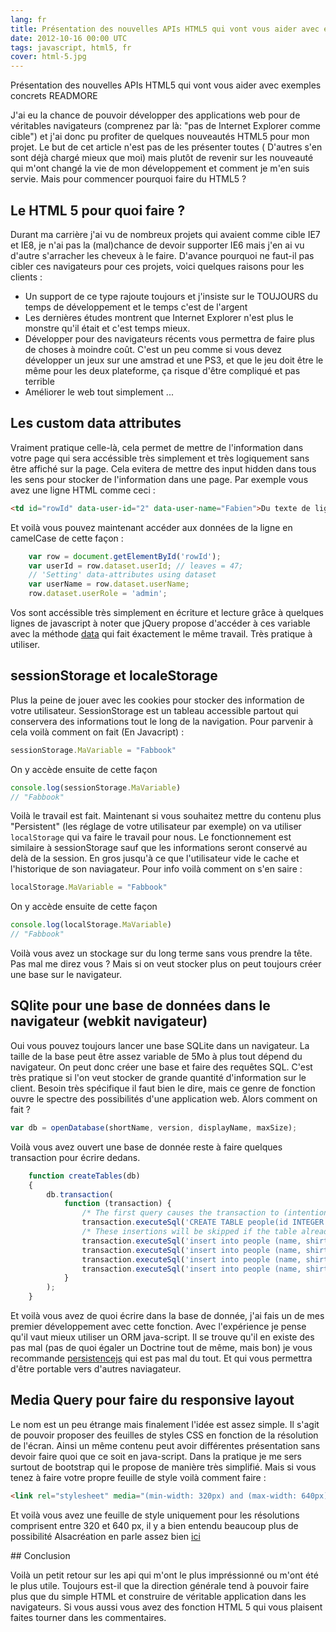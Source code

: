 ```yaml
---
lang: fr
title: Présentation des nouvelles APIs HTML5 qui vont vous aider avec exemples concrets
date: 2012-10-16 00:00 UTC
tags: javascript, html5, fr
cover: html-5.jpg
---
```


Présentation des nouvelles APIs HTML5 qui vont vous aider avec exemples concrets
READMORE

J'ai eu la chance de pouvoir développer des applications web pour de
véritables navigateurs (comprenez par là: "pas de Internet Explorer
comme cible") et j'ai donc pu profiter de quelques nouveautés HTML5 pour
mon projet. Le but de cet article n'est pas de les présenter toutes (
D'autres s'en sont déjà chargé mieux que moi) mais plutôt de revenir sur
les nouveauté qui m'ont changé la vie de mon développement et comment je
m'en suis servie. Mais pour commencer pourquoi faire du HTML5 ?

## Le HTML 5 pour quoi faire ?

Durant ma carrière j'ai vu de nombreux projets qui avaient comme cible
IE7 et IE8, je n'ai pas la (mal)chance de devoir supporter IE6 mais j'en
ai vu d'autre s'arracher les cheveux à le faire. D'avance pourquoi ne
faut-il pas cibler ces navigateurs pour ces projets, voici quelques
raisons pour les clients :

-   Un support de ce type rajoute toujours et j'insiste sur le TOUJOURS
    du temps de développement et le temps c'est de l'argent
-   Les dernières études montrent que Internet Explorer n'est plus le
    monstre qu'il était et c'est temps mieux.
-   Développer pour des navigateurs récents vous permettra de faire plus
    de choses à moindre coût. C'est un peu comme si vous devez
    développer un jeux sur une amstrad et une PS3, et que le jeu doit
    être le même pour les deux plateforme, ça risque d'être compliqué et
    pas terrible
-   Améliorer le web tout simplement ...

## Les custom data attributes

Vraiment pratique celle-là, cela permet de mettre de l'information dans
votre page qui sera accéssible très simplement et très logiquement sans
être affiché sur la page. Cela evitera de mettre des input hidden dans
tous les sens pour stocker de l'information dans une page. Par exemple
vous avez une ligne HTML comme ceci :
```html
<td id="rowId" data-user-id="2" data-user-name="Fabien">Du texte de ligne</td>
```
Et voilà vous pouvez maintenant accéder aux données de la ligne en
camelCase de cette façon :

```javascript
    var row = document.getElementById('rowId');
    var userId = row.dataset.userId; // leaves = 47;
    // 'Setting' data-attributes using dataset
    var userName = row.dataset.userName; 
    row.dataset.userRole = 'admin';  
```

Vos sont accéssible très simplement en écriture et lecture grâce à
quelques lignes de javascript à noter que jQuery propose d'accéder à ces
variable avec la méthode
[data](http://api.jquery.com/data/ "Data jquery") qui fait éxactement le
même travail. Très pratique à utiliser. 

## sessionStorage et localeStorage

Plus la peine de jouer avec les cookies pour stocker des information de
votre utilisateur. SessionStorage est un tableau accessible partout qui
conservera des informations tout le long de la navigation. Pour parvenir
à cela voilà comment on fait (En Javacript) :
```javascript
sessionStorage.MaVariable = "Fabbook"
```
On y accède ensuite de cette façon

``` javascript
console.log(sessionStorage.MaVariable)
// "Fabbook"
```

Voilà le travail est fait. Maintenant si vous souhaitez mettre du
contenu plus "Persistent" (les réglage de votre utilisateur par exemple)
on va utiliser  `localStorage` qui va faire le travail pour nous. Le
fonctionnement est similaire à sessionStorage sauf que les informations
seront conservé au delà de la session. En gros jusqu'à ce que
l'utilisateur vide le cache et l'historique de son naviagateur. Pour
info voilà comment on s'en saire :

```javascript
localStorage.MaVariable = "Fabbook"
```

On y accède ensuite de cette façon

```javascript
console.log(localStorage.MaVariable)
// "Fabbook"
```
Voilà vous avez un stockage sur du long terme sans vous prendre la tête.
Pas mal me direz vous ? Mais si on veut stocker plus on peut toujours
créer une base sur le navigateur. 

## SQlite pour une base de données dans le navigateur (webkit navigateur)

Oui vous pouvez toujours lancer une base SQLite dans un navigateur. La
taille de la base peut être assez variable de 5Mo à plus tout dépend du
navigateur. On peut donc créer une base et faire des requêtes SQL. C'est
très pratique si l'on veut stocker de grande quantité d'information sur
le client. Besoin très spécifique il faut bien le dire, mais ce genre de
fonction ouvre le spectre des possibilités d'une application web. Alors
comment on fait ?

```javascript
var db = openDatabase(shortName, version, displayName, maxSize);
```
Voilà vous avez ouvert une base de donnée reste à faire quelques
transaction pour écrire dedans.

```javascript
    function createTables(db)
    {
        db.transaction(
            function (transaction) { 
                /* The first query causes the transaction to (intentionally) fail if the table exists. */
                transaction.executeSql('CREATE TABLE people(id INTEGER NOT NULL PRIMARY KEY AUTOINCREMENT, name TEXT NOT NULL DEFAULT "John Doe", shirt TEXT NOT NULL DEFAULT "Purple");', [], nullDataHandler, errorHandler);
                /* These insertions will be skipped if the table already exists. */
                transaction.executeSql('insert into people (name, shirt) VALUES ("Joe", "Green");', [], nullDataHandler, errorHandler);
                transaction.executeSql('insert into people (name, shirt) VALUES ("Mark", "Blue");', [], nullDataHandler, errorHandler);
                transaction.executeSql('insert into people (name, shirt) VALUES ("Phil", "Orange");', [], nullDataHandler, errorHandler);
                transaction.executeSql('insert into people (name, shirt) VALUES ("jdoe", "Purple");', [], nullDataHandler, errorHandler);
            }
        );
    }
```

Et voilà vous avez de quoi écrire dans la base de donnée, j'ai fais un
de mes premier développement avec cette fonction. Avec l'expérience je
pense qu'il vaut mieux utiliser un ORM java-script. Il se trouve qu'il
en existe des pas mal (pas de quoi égaler un Doctrine tout de même, mais
bon) je vous recommande
[persistencejs](http://persistencejs.org/ "peristence JS") qui est pas
mal du tout. Et qui vous permettra d'être portable vers d'autres
naviagateur.  

## Media Query pour faire du responsive layout

Le nom est un peu étrange mais finalement l'idée est assez simple. Il
s'agit de pouvoir proposer des feuilles de styles CSS en fonction de la
résolution de l'écran. Ainsi un même contenu peut avoir différentes
présentation sans devoir faire quoi que ce soit en java-script. Dans la
pratique je me sers surtout de bootstrap qui le propose de manière très
simplifié. Mais si vous tenez à faire votre propre feuille de style
voilà comment faire :

```html
<link rel="stylesheet" media="(min-width: 320px) and (max-width: 640px)" href="smallscreen.css" />
```
Et voilà vous avez une feuille de style uniquement pour les résolutions
comprisent entre 320 et 640 px, il y a bien entendu beaucoup plus de
possibilité Alsacréation en parle assez bien
[ici](http://www.alsacreations.com/article/lire/930-css3-media-queries.html "Media Queries")

## Conclusion 

Voilà un petit retour sur les api qui m'ont le plus impréssionné ou
m'ont été le plus utile. Toujours est-il que la direction générale tend
à pouvoir faire plus que du simple HTML et construire de véritable
application dans les navigateurs. Si vous aussi vous avez des fonction
HTML 5 qui vous plaisent faites tourner dans les commentaires.
